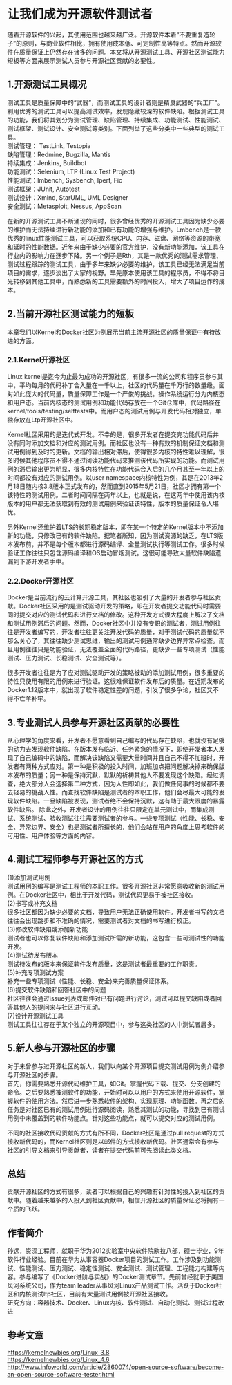 # 让我们成为开源软件测试者
随着开源软件的兴起，其使用范围也越来越广泛。开源软件本着“不要重复造轮子”的原则，与商业软件相比，拥有使用成本低、可定制性高等特点。然而开源软件在质量保证上仍然存在诸多的问题。本文将从开源测试工具、开源社区测试能力短板等方面来展示测试人员参与开源社区贡献的必要性。
## 1.开源测试工具概况
测试工具是质量保障中的“武器”，而测试工具的设计者则是精良武器的“兵工厂”。利用优秀的测试工具可以提高测试效率，发现隐藏较深的软件缺陷。根据测试工具的功能，我们将其划分为测试管理、缺陷管理、持续集成、功能测试、性能测试、测试框架、测试设计、安全测试等类别。下面列举了这些分类中一些典型的测试工具。<br>
测试管理： TestLink, Testopia<br>
缺陷管理：Redmine, Bugzilla, Mantis<br>
持续集成：Jenkins, Buildbot<br>
功能测试：Selenium, LTP (Linux Test Project)<br>
性能测试：lmbench, Sysbench, Iperf, Fio<br>
测试框架：JUnit, Autotest<br>
测试设计：Xmind, StarUML, UML Designer<br>
安全测试：Metasploit, Nessus, AppScan<br>

在新的开源测试工具不断涌现的同时，很多曾经优秀的开源测试工具因为缺少必要的维护而无法持续进行新功能的添加和已有功能的增强与维护。Lmbench是一款优秀的linux性能测试工具，可以获取系统CPU、内存、磁盘、网络等资源的带宽和延时的性能数据。近年来由于缺少必要的官方维护，没有新功能添加，该工具在行业内的影响力在逐步下降。另一个例子是Rth，其是一款优秀的测试需求管理、测试过程跟踪的测试工具，由于多年来缺少必要的维护，该工具已经无法满足当前项目的需求，逐步淡出了大家的视野。早先原本使用该工具的程序员，不得不将目光转移到其他工具中，而熟悉新的工具需要额外的时间投入，增大了项目运作的成本。

## 2.当前开源社区测试能力的短板
本章我们以Kernel和Docker社区为例展示当前主流开源社区的质量保证中有待改进的方面。<br>
### 2.1.Kernel开源社区
Linux kernel是迄今为止最为成功的开源社区，有很多一流的公司和程序员参与其中，平均每月的代码补丁合入量在一千以上，社区的代码量在千万行的数量级。面对如此庞大的代码量，质量保障工作是一个严俊的挑战。操作系统运行分为内核态和用户态。当前内核态的测试用例和功能代码存放在一个Git仓库中，代码路径在kernel/tools/testing/selftests中。而用户态的测试用例与开发代码相对独立，单独存放在Ltp开源社区中。

Kernel社区采用的是迭代式开发。不幸的是，很多开发者在提交完功能代码后并没有同时添加文档和对应的测试用例。而社区也没有一种有效的机制保证文档和测试用例得到及时的更新。文档的输出相对滞后，使得很多内核的特性难以理解，很多时候其他程序员不得不通过阅读功能代码来推测该代码所实现的功能。而测试用例的滞后输出更为明显，很多内核特性在功能代码合入后的几个月甚至一年以上的时间都没有对应的测试用例。以user namespace内核特性为例，其是在2013年2月18日随内核3.8版本正式发布的，然而直到2015年5月21日，社区才拥有第一个该特性的测试用例。二者时间间隔在两年以上，也就是说，在这两年中使用该内核版本的用户都无法获取到有效的测试用例来验证该特性，版本的质量保证令人堪忧。

另外Kernel还维护着LTS的长期稳定版本，即在某一个特定的Kernel版本中不添加新的功能，只修改已有的软件缺陷。据笔者所知，因为测试资源的缺乏，在LTS版本发布前，并不是每个版本都进行源码编译、全量测试执行等测试工作。很多时候验证工作往往只包含源码编译和OS启动冒烟测试。这很可能导致大量软件缺陷遗漏到下游开发者手中。

### 2.2.Docker开源社区
Docker是当前流行的云计算开源工具，其社区也吸引了大量的开发者参与社区贡献。Docker社区采用的是测试驱动开发的策略，即在开发者提交功能代码时需要同时提交对应的测试代码和进行文档的修改。这种开发方式很大程度上解决了文档和测试用例滞后的问题。然而，Docker社区中并没有专职的测试者，测试用例往往是开发者编写的，开发者往往更关注开发代码的质量，对于测试代码的质量就不那么关心了，其往往缺少测试思维，输出的测试用例通常缺少边界异常点检查。而且用例往往只是功能验证，无法覆盖全面的代码路径，更缺少一些专项测试（性能测试、压力测试、长稳测试、安全测试等）。

很多开发者往往是为了应对测试驱动开发的策略被动的添加测试用例，很多重要的特性只使用有限的用例来进行验证。这很难保证软件发布后的质量。在近期发布的Docker1.12版本中，就出现了软件稳定性差的问题，引发了很多争论，社区又不得不亡羊补牢。

## 3.专业测试人员参与开源社区贡献的必要性
从心理学的角度来看，开发者不愿意看到自己编写的代码存在缺陷，也就没有足够的动力去发现软件缺陷。在版本发布临近、任务紧急的情况下，即使开发者本人发现了自己编码中的缺陷，而解决该缺陷又需要大量时间并且自己不得不加班时，开发者有两种方式应对。第一种是积极的投入时间，加班加点把问题解决掉来确保版本发布的质量；另一种是保持沉默，默默的祈祷其他人不要发现这个缺陷。经过调查，绝大部分人会选择第二种方式，因为人性即如此，我们做任何事的时候都不要去轻易的挑战人性。而查找软件缺陷是测试者的本职工作，他们会尽最大可能的发现软件缺陷。一旦缺陷被发现，测试者绝不会保持沉默，这有助于最大限度的暴露软件缺陷。
除此之外，开发者设计的用例往往只限定在单元测试中，而集成测试、系统测试、验收测试往往需要测试者的参与。一些专项测试（性能、长稳、安全、异常边界、安全）也是测试者所擅长的，他们会站在用户的角度上思考软件的可用性、用户体验等方面的内容。
## 4.测试工程师参与开源社区的方式
(1)添加测试用例<br>
测试用例的编写是测试工程师的本职工作。很多开源社区非常愿意吸收新的测试用例。在Docker社区中，相比于开发代码，测试代码更易于被社区接收。<br>
(2)书写或补充文档<br>
很多社区都因为缺少必要的文档，导致用户无法正确使用软件。开发者书写的文档往往会出现跳步和不准确的情况，需要测试者对文档的书写进行校正。<br>
(3)修改软件缺陷或添加新功能<br>
测试者也可以修复软件缺陷和添加测试所需的新功能，这包含一些可测试性的功能开发。<br>
(4)测试待发布版本<br>
测试待发布的版本来保证软件发布质量，这是测试者最重要的工作职责。<br>
(5)补充专项测试方案<br>
补充一些专项测试（性能、长稳、安全)来完善质量保证体系。<br>
(6)提交软件缺陷和回答社区中的问题<br>
社区往往会通过issue列表或邮件对已有问题进行讨论，测试可以提交缺陷或者回答其他人的提问来与社区进行互动。<br>
(7)设计开源测试工具<br>
测试工具往往存在于某个独立的开源项目中，参与这类社区的人中测试者居多。

## 5.新人参与开源社区的步骤
对于未曾参与过开源社区的新人，我们以向某个开源项目提交测试用例为例介绍参与开源社区的步骤。<br>
首先，你需要熟悉开源代码维护工具，如Git。掌握代码下载、提交、分支创建的命令。之后要熟悉被测软件的功能，开始时可以以用户的方式来使用开源软件，掌握软件的使用方法。然后进一步熟悉软件的架构、实现原理、功能函数。再之后的任务是对社区已有的测试用例进行源码阅读，熟悉其测试的功能，寻找到已有测试用例中未覆盖到的软件功能点。针对这些功能点，就可以提交对应的测试用例。

不同的社区接收代码贡献的方式有所不同，Docker社区是通过pull request的方式接收新代码的，而Kernel社区则是以邮件的方式接收新代码。社区通常会有参与社区的引导文档来引导贡献者，读者在提交代码前可先阅读此类文档。
## 总结
贡献开源社区的方式有很多，读者可以根据自己的兴趣有针对性的投入到社区的贡献中。随着越来越多的人投入到社区贡献中，相信开源社区的质量保证必将拥有一个质的飞跃。

## 作者简介
孙远，资深工程师，就职于华为2012实验室中央软件院欧拉八部，硕士毕业，9年软件行业经验。目前在华为从事容器Docker项目的测试工作。工作涉及到功能测试、性能测试、压力测试、稳定性测试、安全测试、测试管理、工程能力构建等内容。参与编写了《Docker进阶与实战》的Docker测试章节。先前曾经就职于美国风河系统公司，作为team leader从事风河Linux产品测试工作。活跃于Docker社区和内核测试ltp社区，目前有大量测试用例被开源社区接收。<br>
研究方向：容器技术、Docker、Linux内核、软件测试、自动化测试、测试过程改进<br>
## 参考文章
https://kernelnewbies.org/Linux_3.8<br>
https://kernelnewbies.org/Linux_4.6<br>
http://www.infoworld.com/article/2860074/open-source-software/become-an-open-source-software-tester.html<br>



